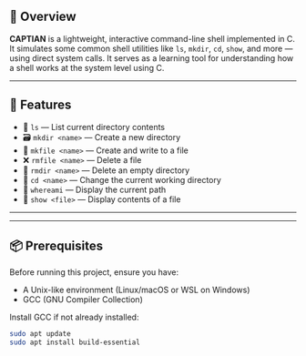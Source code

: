 ## 📖 Overview

**CAPTIAN** is a lightweight, interactive command-line shell implemented in C. It simulates some common shell utilities like `ls`, `mkdir`, `cd`, `show`, and more — using direct system calls. It serves as a learning tool for understanding how a shell works at the system level using C.

---

## 🧾 Features

- 📂 `ls` — List current directory contents  
- 🗃️ `mkdir <name>` — Create a new directory  
- 📄 `mkfile <name>` — Create and write to a file  
- ❌ `rmfile <name>` — Delete a file  
- 🧹 `rmdir <name>` — Delete an empty directory  
- 📁 `cd <name>` — Change the current working directory  
- 📍 `whereami` — Display the current path  
- 📜 `show <file>` — Display contents of a file

---

---

## 📦 Prerequisites

Before running this project, ensure you have:

- A Unix-like environment (Linux/macOS or WSL on Windows)
- GCC (GNU Compiler Collection)

Install GCC if not already installed:

```bash
sudo apt update
sudo apt install build-essential
